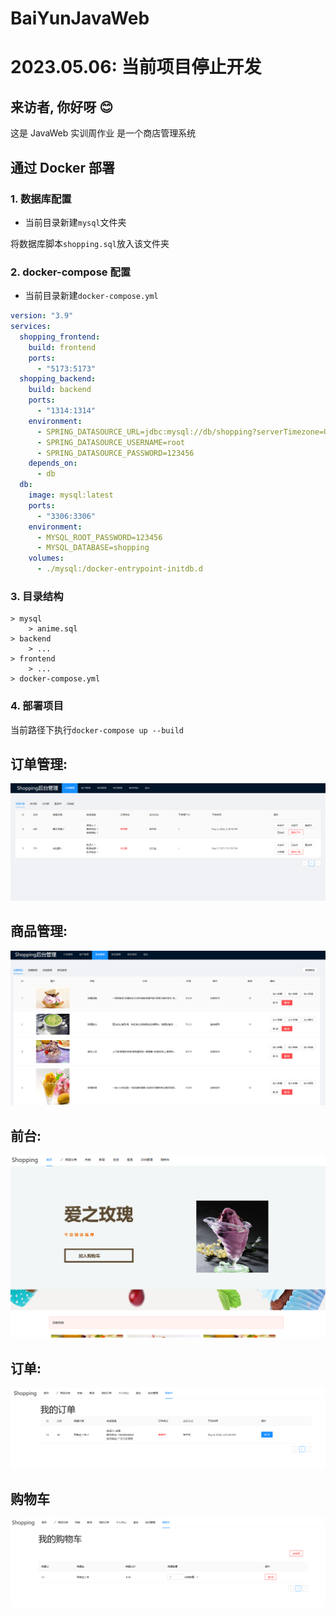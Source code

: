 # BaiYunJavaWeb

# 2023.05.06: 当前项目停止开发

## 来访者, 你好呀 😊

这是 JavaWeb 实训周作业 是一个商店管理系统

## 通过 Docker 部署

### 1. 数据库配置

- 当前目录新建`mysql`文件夹

将数据库脚本`shopping.sql`放入该文件夹

### 2. docker-compose 配置

- 当前目录新建`docker-compose.yml`

```yaml
version: "3.9"
services:
  shopping_frontend:
    build: frontend
    ports:
      - "5173:5173"
  shopping_backend:
    build: backend
    ports:
      - "1314:1314"
    environment:
      - SPRING_DATASOURCE_URL=jdbc:mysql://db/shopping?serverTimezone=UTC
      - SPRING_DATASOURCE_USERNAME=root
      - SPRING_DATASOURCE_PASSWORD=123456
    depends_on:
      - db
  db:
    image: mysql:latest
    ports:
      - "3306:3306"
    environment:
      - MYSQL_ROOT_PASSWORD=123456
      - MYSQL_DATABASE=shopping
    volumes:
      - ./mysql:/docker-entrypoint-initdb.d
```

### 3. 目录结构

```
> mysql
    > anime.sql
> backend
    > ...
> frontend
    > ...
> docker-compose.yml
```

### 4. 部署项目

当前路径下执行`docker-compose up --build`

## 订单管理:

![houtai](https://raw.githubusercontent.com/BaiYunJavaWeb/.github/main/profile/houtai.png)

## 商品管理:

![shangpin](https://raw.githubusercontent.com/BaiYunJavaWeb/.github/main/profile/shangpin.png)

## 前台:

![qiantai](https://raw.githubusercontent.com/BaiYunJavaWeb/.github/main/profile/qiantai.png)

## 订单:

![dingdan](https://raw.githubusercontent.com/BaiYunJavaWeb/.github/main/profile/dingdan.png)

## 购物车

![gouwuche](https://raw.githubusercontent.com/BaiYunJavaWeb/.github/main/profile/gouwuche.png)
